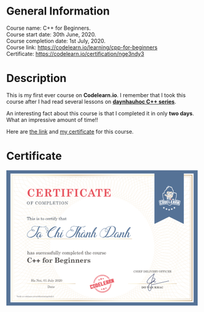 # General Information

Course name: C++ for Beginners.\
Course start date: 30th June, 2020.\
Course completion date: 1st July, 2020.\
Course link: https://codelearn.io/learning/cpp-for-beginners \
Certificate: https://codelearn.io/certification/nge3ndy3



# Description

This is my first ever course on **Codelearn.io**. I remember that I took this course after I had read several lessons on **[daynhauhoc C++ series](cpp.daynhauhoc.com)**.

An interesting fact about this course is that I completed it in only **two days**. What an impressive amount of time!!

Here are [the link](https://codelearn.io/learning/cpp-for-beginners) and [my certificate](https://codelearn.io/certification/nge3ndy3) for this course.

# Certificate

![C++ for Beginners](../assets/C++-for-Beginners.png "C++ for Beginners Certificate")
